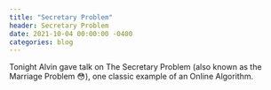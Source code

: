 ```yaml
---
title: "Secretary Problem"
header: Secretary Problem
date: 2021-10-04 00:00:00 -0400
categories: blog
---
```


Tonight Alvin gave talk on The Secretary Problem (also known as the
Marriage Problem 😳), one classic example of an Online Algorithm.

